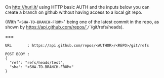 On http://hurl.it/ using  HTTP basic AUTH and the inputs below you can 
create a branch on github without having access to a local git repo.

(With "`<SHA-TO-BRANCH-FROM>`" being one of the latest commit in the repo,
 as shown by https://api.github.com/repos/`<AUTHOR>`/`<REPO>`/git/refs/heads).

===

    URL       : https://api.github.com/repos/<AUTHOR>/<REPO>/git/refs
    
    POST BODY :
    {
      "ref": "refs/heads/test",
      "sha": "<SHA-TO-BRANCH-FROM>"
    }